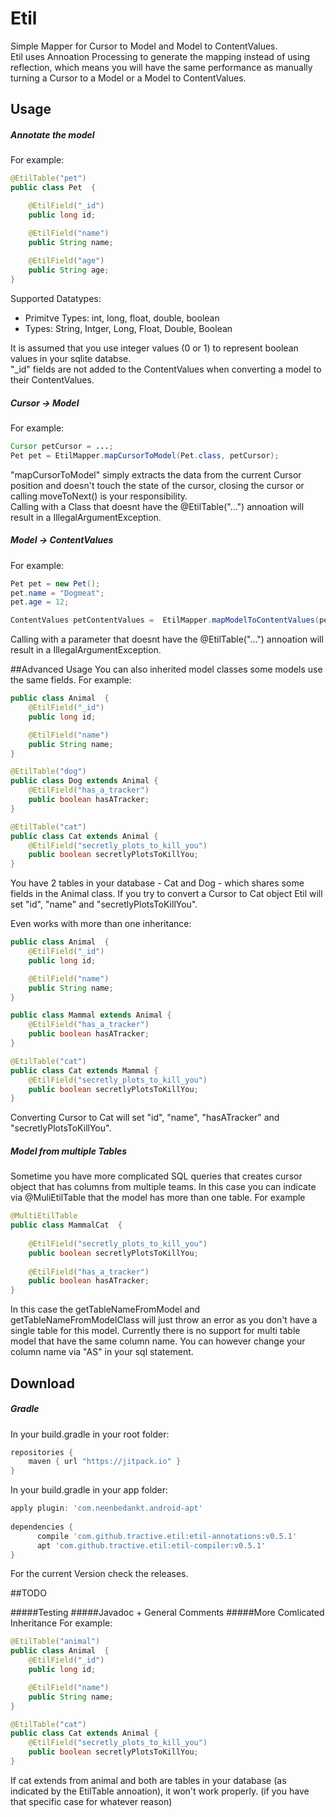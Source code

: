 # Etil
Simple Mapper for Cursor to Model and Model to ContentValues. <br>
Etil uses Annoation Processing to generate the mapping instead of using reflection, 
which means you will have the same performance as manually turning a Cursor to a Model or a Model to ContentValues.

## Usage

##### Annotate the model

For example:

```java
@EtilTable("pet")
public class Pet  {

    @EtilField("_id")
    public long id;

    @EtilField("name")
    public String name;
    
    @EtilField("age")
    public String age;
}
```

Supported Datatypes: 
* Primitve Types: int, long,  float, double, boolean
* Types: String, Intger, Long, Float, Double, Boolean

It is assumed that you use integer values (0 or 1) to represent boolean values in your sqlite databse. <br>
"_id" fields are not added to the ContentValues when converting a model to their ContentValues.

##### Cursor -> Model

For example:

```java
Cursor petCursor = ...;
Pet pet = EtilMapper.mapCursorToModel(Pet.class, petCursor);
```

"mapCursorToModel" simply extracts the data from the current Cursor position and doesn't touch the state of the cursor, 
closing the cursor or calling moveToNext() is your responsibility. <br>
Calling with a Class<T> that doesnt have the @EtilTable("...") annoation will result in a IllegalArgumentException.


##### Model -> ContentValues
For example:

```java
Pet pet = new Pet();
pet.name = "Dogmeat";
pet.age = 12;

ContentValues petContentValues =  EtilMapper.mapModelToContentValues(pet);
```
Calling with a parameter that doesnt have the @EtilTable("...") annoation will result in a IllegalArgumentException.

##Advanced Usage
You can also inherited model classes some models use the same fields. For example:

```java
public class Animal  {
    @EtilField("_id")
    public long id;

    @EtilField("name")
    public String name;
}

@EtilTable("dog")
public class Dog extends Animal {
    @EtilField("has_a_tracker")
    public boolean hasATracker;
}

@EtilTable("cat")
public class Cat extends Animal {
    @EtilField("secretly_plots_to_kill_you")
    public boolean secretlyPlotsToKillYou;
}
```
You have 2 tables in your database - Cat and Dog - which shares some fields in the Animal class. If you try to convert a Cursor to Cat object Etil will set "id", "name" and "secretlyPlotsToKillYou".

Even works with more than one inheritance:

```java
public class Animal  {
    @EtilField("_id")
    public long id;

    @EtilField("name")
    public String name;
}

public class Mammal extends Animal {
    @EtilField("has_a_tracker")
    public boolean hasATracker;
}

@EtilTable("cat")
public class Cat extends Mammal {
    @EtilField("secretly_plots_to_kill_you")
    public boolean secretlyPlotsToKillYou;
}
```
Converting Cursor to Cat will set "id", "name", "hasATracker" and "secretlyPlotsToKillYou".

##### Model from multiple Tables
Sometime you have more complicated SQL queries that creates cursor object that has columns from multiple teams. In this case you can indicate via @MuliEtilTable that the model has more than one table. For example

```java
@MultiEtilTable
public class MammalCat  {
 
    @EtilField("secretly_plots_to_kill_you")
    public boolean secretlyPlotsToKillYou;
    
    @EtilField("has_a_tracker")
    public boolean hasATracker;
}
```
In this case the getTableNameFromModel and getTableNameFromModelClass will just throw an error as you don't have a single table for this model. Currently there is no support for multi table model that have the same column name. You can however change your column name via "AS" in your sql statement. 

## Download

##### Gradle
In your build.gradle in your root folder:

```gradle
repositories {
	maven { url "https://jitpack.io" }
}
```
In your build.gradle in your app folder:

```gradle
apply plugin: 'com.neenbedankt.android-apt'
​
dependencies {
	  compile 'com.github.tractive.etil:etil-annotations:v0.5.1'
	  apt 'com.github.tractive.etil:etil-compiler:v0.5.1'
}
```
For the current Version check the releases.

##TODO

#####Testing
#####Javadoc + General Comments
#####More Comlicated Inheritance
For example:
```java
@EtilTable("animal")
public class Animal  {
    @EtilField("_id")
    public long id;

    @EtilField("name")
    public String name;
}

@EtilTable("cat")
public class Cat extends Animal {
    @EtilField("secretly_plots_to_kill_you")
    public boolean secretlyPlotsToKillYou;
}
```
If cat extends from animal and both are tables in your database (as indicated by the EtilTable annoation), it won't work properly. (if you have that specific case for whatever reason)
